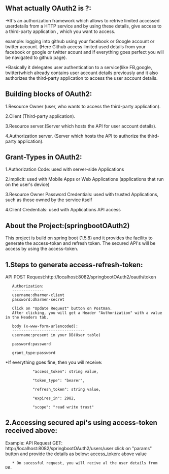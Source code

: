 What actually OAuth2 is ?:
--------------------------------------
->It's an authorization framework which allows to retrive limited accessed userdetails from a HTTP service and by using these details, give access to a third-party application , which you want to access.

example: logging into github using your facebook or Google account or twitter account. (Here Github access limited used details from your facebook or google or twitter acount and if everything goes perfect you will be navigated to github page).

*Basically it delegates user authentication to a service(like FB,google, twitter)which already contains user account details previously and it also authorizes the third-party application to access the user account details.

Building blocks of OAuth2:
--------------------------------
1.Resource Owner (user, who wants to access the third-party application).

2.Client (Third-party application).

3.Resource server.(Server which hosts the API for user account details).

4.Authorization server. (Server which hosts the API to authorize the third-party application).

Grant-Types in OAuth2:
----------------------
1.Authorization Code: used with server-side Applications

2.Implicit: used with Mobile Apps or Web Applications (applications that run on the user's device)

3.Resource Owner Password Credentials: used with trusted Applications, such as those owned by the service itself

4.Client Credentials: used with Applications API access



About the Project:(springbootOAuth2)
------------------------------------
This project is build on spring boot (1.5.8) and it provides the facility to generate the access-tokan and refresh token.
The secured API's will be access by using the  access-token.

1.Steps to generate access-refresh-token:
----------------------------------------
   API POST Request:http://localhost:8082/springbootOAuth2/oauth/token
   
       Authorization:
       --------------
       username:dharmen-client
       password:dharmen-secret

       Click on "Update Request" button on Postman.
       After clicking, you will get a Header "Authorization" with a value in the Headers tab.

       body (x-www-form-urlencoded):
       --------------------------------
       username:present in your DB(User table)

       password:password

       grant_type:password
   
   *If everything goes fine, then you will receive:
   
                "access_token": string value,
                
                "token_type": "bearer",
                
                "refresh_token": string value,
                
                "expires_in": 2982,
                
                "scope": "read write trust"
 
2.Accessing secured api's using access-token received above:
------------------------------------------------------------
Example: API Request GET: http://localhost:8082/springbootOAuth2/users/user
        click on "params" button and provide the details as below:
            access_token: above value
       
       * On sucessful request, you will recive al the user details from DB.
   
   
   
   
   










